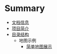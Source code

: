 # Summary

* [文档信息](README.md)
* [项目简介](intro.md)
* [目录结构](list.md)
  * 地图示例
    * [简单地图展示](simpleMap.md)